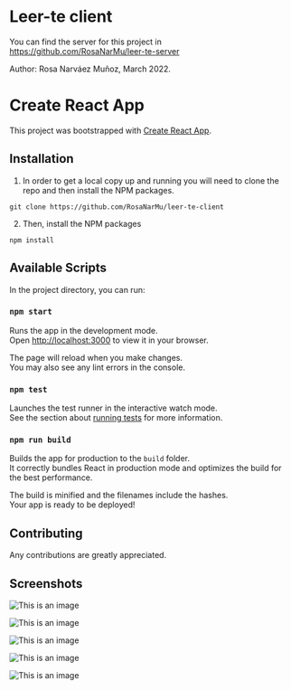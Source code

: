 # Leer-te client

You can find the server for this project in https://github.com/RosaNarMu/leer-te-server

Author: Rosa Narváez Muñoz, March 2022.

# Create React App

This project was bootstrapped with [Create React App](https://github.com/facebook/create-react-app).

## Installation

1. In order to get a local copy up and running you will need to clone the repo and then install the NPM packages.

```
git clone https://github.com/RosaNarMu/leer-te-client
```
2. Then, install the NPM packages

```
npm install
```

## Available Scripts

In the project directory, you can run:

### `npm start`

Runs the app in the development mode.\
Open [http://localhost:3000](http://localhost:3000) to view it in your browser.

The page will reload when you make changes.\
You may also see any lint errors in the console.

### `npm test`

Launches the test runner in the interactive watch mode.\
See the section about [running tests](https://facebook.github.io/create-react-app/docs/running-tests) for more information.

### `npm run build`

Builds the app for production to the `build` folder.\
It correctly bundles React in production mode and optimizes the build for the best performance.

The build is minified and the filenames include the hashes.\
Your app is ready to be deployed!

## Contributing

Any contributions are greatly appreciated.

## Screenshots

![This is an image](https://i.imgur.com/A9CNFqS.png)

![This is an image](https://i.imgur.com/r7AJdXs.png)

![This is an image](https://i.imgur.com/zEzlstJ.png)

![This is an image](https://i.imgur.com/qAcoBOM.png)

![This is an image](https://i.imgur.com/avO3QG5.png)

